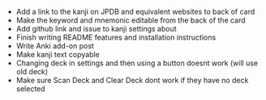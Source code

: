 - Add a link to the kanji on JPDB and equivalent websites to back of card
- Make the keyword and mnemonic editable from the back of the card
- Add github link and issue to kanji settings about
- Finish writing README features and installation instructions
- Write Anki add-on post
- Make kanji text copyable
- Changing deck in settings and then using a button doesnt work (will use old deck)
- Make sure Scan Deck and Clear Deck dont work if they have no deck selected